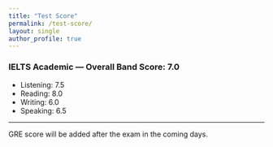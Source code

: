 ```yaml
---
title: "Test Score"
permalink: /test-score/
layout: single
author_profile: true
---
```


### IELTS Academic — Overall Band Score: 7.0

- Listening: 7.5  
- Reading: 8.0  
- Writing: 6.0  
- Speaking: 6.5

---

GRE score will be added after the exam in the coming days.
